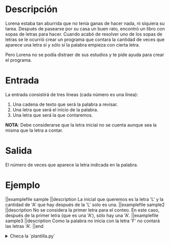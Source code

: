 # Descripción

Lorena estaba tan aburrida que no tenía ganas de hacer nada, ni siquiera su tarea. Después de pasearse por su casa un buen rato, encontró un libro con sopas de letras para hacer. Cuando acabó de resolver uno de los sopas de letras se le ocurrió crear un programa que contara la cantidad de veces que aparece una letra sí y sólo sí la palabra empieza con cierta letra.

Pero Lorena no se podía distraer de sus estudios y te pide ayuda para crear el programa.

# Entrada

La entrada consistirá de tres líneas (cada número es una línea):

1. Una cadena de texto que será la palabra a revisar.
2. Una letra que será el inicio de la palabra.
3. Una letra que será la que contaremos.

**NOTA**: Debe considerarse que la letra inicial no se cuenta aunque sea la misma que la letra a contar.

# Salida

El número de veces que aparece la letra indicada en la palabra.

# Ejemplo

||examplefile
sample
||description
La inicial que queremos es la letra 'L' y la cantidad de 'A' que hay después de la 'L' solo es una.
||examplefile
sample2
||description
No se considera la primer letra para el conteo. En este caso, después de la primer letra (que es una 'A'), sólo hay una 'A'.
||examplefile
sample3
||description
Como la palabra no inicia con la letra 'F' no contará las letras 'A'.
||end

<details><summary>Checa la `plantilla.py`</summary>

{{plantilla.py}}

</details>
